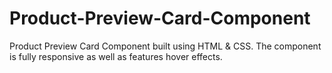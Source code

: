 # Product-Preview-Card-Component
Product Preview Card Component built using HTML &amp; CSS. The component is fully responsive as well as features hover effects.
